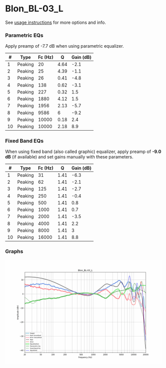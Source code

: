 # Blon_BL-03_L
See [usage instructions](https://github.com/jaakkopasanen/AutoEq#usage) for more options and info.

### Parametric EQs
Apply preamp of -7.7 dB when using parametric equalizer.

|   # | Type    |   Fc (Hz) |    Q |   Gain (dB) |
|-----|---------|-----------|------|-------------|
|   1 | Peaking |        20 | 4.64 |        -2.1 |
|   2 | Peaking |        25 | 4.39 |        -1.1 |
|   3 | Peaking |        26 | 0.41 |        -4.8 |
|   4 | Peaking |       138 | 0.62 |        -3.1 |
|   5 | Peaking |       227 | 0.32 |         1.5 |
|   6 | Peaking |      1880 | 4.12 |         1.5 |
|   7 | Peaking |      1956 | 2.13 |        -5.7 |
|   8 | Peaking |      9586 | 6    |        -9.2 |
|   9 | Peaking |     10000 | 0.18 |         2.4 |
|  10 | Peaking |     10000 | 2.18 |         8.9 |

### Fixed Band EQs
When using fixed band (also called graphic) equalizer, apply preamp of **-9.0 dB** (if available) and set gains manually with these parameters.

|   # | Type    |   Fc (Hz) |    Q |   Gain (dB) |
|-----|---------|-----------|------|-------------|
|   1 | Peaking |        31 | 1.41 |        -6.3 |
|   2 | Peaking |        62 | 1.41 |        -2.1 |
|   3 | Peaking |       125 | 1.41 |        -2.7 |
|   4 | Peaking |       250 | 1.41 |        -0.4 |
|   5 | Peaking |       500 | 1.41 |         0.8 |
|   6 | Peaking |      1000 | 1.41 |         0.7 |
|   7 | Peaking |      2000 | 1.41 |        -3.5 |
|   8 | Peaking |      4000 | 1.41 |         2.2 |
|   9 | Peaking |      8000 | 1.41 |         3   |
|  10 | Peaking |     16000 | 1.41 |         8.8 |

### Graphs
![](./Blon_BL-03_L.png)
